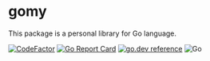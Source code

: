 # gomy
 This package is a personal library for Go language.

[![CodeFactor](https://www.codefactor.io/repository/github/devlights/gomy/badge/master)](https://www.codefactor.io/repository/github/devlights/gomy/overview/master)
[![Go Report Card](https://goreportcard.com/badge/github.com/devlights/gomy)](https://goreportcard.com/report/github.com/devlights/gomy)
[![go.dev reference](https://img.shields.io/badge/go.dev-reference-007d9c?logo=go&logoColor=white&style=flat-square)](https://pkg.go.dev/mod/github.com/devlights/gomy?tab=overview)
![Go](https://github.com/devlights/gomy/workflows/Go/badge.svg?branch=master)
